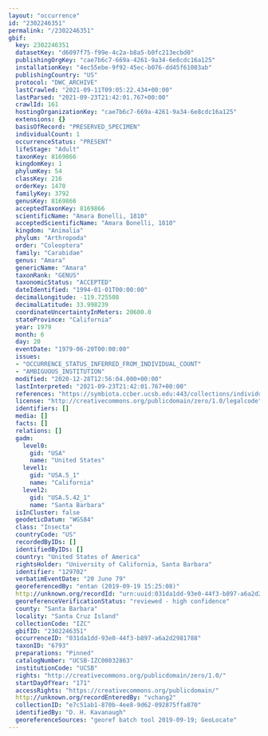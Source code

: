 ```yaml
---
layout: "occurrence"
id: "2302246351"
permalink: "/2302246351"
gbif:
  key: 2302246351
  datasetKey: "d6097f75-f99e-4c2a-b8a5-b0fc213ecbd0"
  publishingOrgKey: "cae7b6c7-669a-4261-9a34-6e8cdc16a125"
  installationKey: "4ec55ebe-9f92-45ec-b076-dd45f61003ab"
  publishingCountry: "US"
  protocol: "DWC_ARCHIVE"
  lastCrawled: "2021-09-11T09:05:22.434+00:00"
  lastParsed: "2021-09-23T21:42:01.767+00:00"
  crawlId: 161
  hostingOrganizationKey: "cae7b6c7-669a-4261-9a34-6e8cdc16a125"
  extensions: {}
  basisOfRecord: "PRESERVED_SPECIMEN"
  individualCount: 1
  occurrenceStatus: "PRESENT"
  lifeStage: "Adult"
  taxonKey: 8169866
  kingdomKey: 1
  phylumKey: 54
  classKey: 216
  orderKey: 1470
  familyKey: 3792
  genusKey: 8169866
  acceptedTaxonKey: 8169866
  scientificName: "Amara Bonelli, 1810"
  acceptedScientificName: "Amara Bonelli, 1810"
  kingdom: "Animalia"
  phylum: "Arthropoda"
  order: "Coleoptera"
  family: "Carabidae"
  genus: "Amara"
  genericName: "Amara"
  taxonRank: "GENUS"
  taxonomicStatus: "ACCEPTED"
  dateIdentified: "1994-01-01T00:00:00"
  decimalLongitude: -119.725508
  decimalLatitude: 33.998239
  coordinateUncertaintyInMeters: 20600.0
  stateProvince: "California"
  year: 1979
  month: 6
  day: 20
  eventDate: "1979-06-20T00:00:00"
  issues:
  - "OCCURRENCE_STATUS_INFERRED_FROM_INDIVIDUAL_COUNT"
  - "AMBIGUOUS_INSTITUTION"
  modified: "2020-12-28T12:56:04.000+00:00"
  lastInterpreted: "2021-09-23T21:42:01.767+00:00"
  references: "https://symbiota.ccber.ucsb.edu:443/collections/individual/index.php?occid=129702"
  license: "http://creativecommons.org/publicdomain/zero/1.0/legalcode"
  identifiers: []
  media: []
  facts: []
  relations: []
  gadm:
    level0:
      gid: "USA"
      name: "United States"
    level1:
      gid: "USA.5_1"
      name: "California"
    level2:
      gid: "USA.5.42_1"
      name: "Santa Barbara"
  isInCluster: false
  geodeticDatum: "WGS84"
  class: "Insecta"
  countryCode: "US"
  recordedByIDs: []
  identifiedByIDs: []
  country: "United States of America"
  rightsHolder: "University of California, Santa Barbara"
  identifier: "129702"
  verbatimEventDate: "20 June 79"
  georeferencedBy: "entan (2019-09-19 15:25:08)"
  http://unknown.org/recordId: "urn:uuid:031da1dd-93e0-44f3-b897-a6a2d2981788"
  georeferenceVerificationStatus: "reviewed - high confidence"
  county: "Santa Barbara"
  locality: "Santa Cruz Island"
  collectionCode: "IZC"
  gbifID: "2302246351"
  occurrenceID: "031da1dd-93e0-44f3-b897-a6a2d2981788"
  taxonID: "6793"
  preparations: "Pinned"
  catalogNumber: "UCSB-IZC00032863"
  institutionCode: "UCSB"
  rights: "http://creativecommons.org/publicdomain/zero/1.0/"
  startDayOfYear: "171"
  accessRights: "https://creativecommons.org/publicdomain/"
  http://unknown.org/recordEnteredBy: "vchang2"
  collectionID: "e7c51ab1-870b-4ee8-9d62-092875ffa870"
  identifiedBy: "D. H. Kavanaugh"
  georeferenceSources: "georef batch tool 2019-09-19; GeoLocate"
---
```

